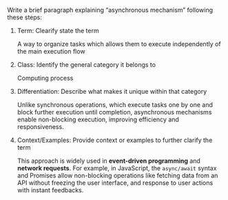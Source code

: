 Write a brief paragraph explaining “asynchronous mechanism” following these steps:

1. Term: Clearify state the term

   A way to organize tasks which allows them to execute independently of the main execution flow

2. Class: Identify the general category it belongs to

   Computing process

3. Differentiation: Describe what makes it unique within that category

   Unlike synchronous operations, which execute tasks one by one and block further execution until completion, asynchronous mechanisms enable non-blocking execution, improving efficiency and responsiveness.

4. Context/Examples: Provide context or examples to further clarify the term

   This approach is widely used in **event-driven programming** and **network requests**. For example, in JavaScript, the `async/await` syntax and Promises allow non-blocking operations like fetching data from an API without freezing the user interface, and response to user actions with instant feedbacks.